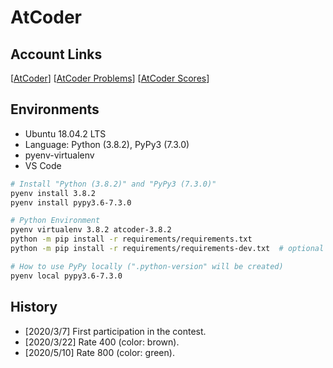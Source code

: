 # AtCoder

## Account Links

[[AtCoder](https://atcoder.jp/users/parentheses)]
[[AtCoder Problems](https://kenkoooo.com/atcoder/#/table/parentheses)]
[[AtCoder Scores](https://atcoder-scores.herokuapp.com/graph?user=parentheses)]

## Environments

- Ubuntu 18.04.2 LTS
- Language: Python (3.8.2), PyPy3 (7.3.0)
- pyenv-virtualenv
- VS Code

```bash
# Install "Python (3.8.2)" and "PyPy3 (7.3.0)"
pyenv install 3.8.2
pyenv install pypy3.6-7.3.0

# Python Environment
pyenv virtualenv 3.8.2 atcoder-3.8.2
python -m pip install -r requirements/requirements.txt
python -m pip install -r requirements/requirements-dev.txt  # optional

# How to use PyPy locally (".python-version" will be created)
pyenv local pypy3.6-7.3.0
```

## History

- [2020/3/7] First participation in the contest.
- [2020/3/22] Rate 400 (color: brown).
- [2020/5/10] Rate 800 (color: green).
